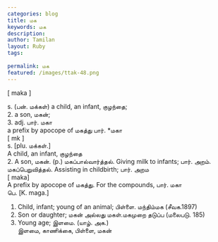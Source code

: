 ```yaml
---
categories: blog
title: மக
keywords: மக
description: 
author: Tamilan
layout: Ruby
tags: 
 
permalink: மக
featured: /images/ttak-48.png
---
```

  
[ maka ]  
  
s. (பன். மக்கள்) a child, an infant, குழந்தை;  
2. a son, மகன்;  
3. adj. பார். மகா  
a prefix by apocope of மகத்து பார். *மகா  
[ mk ]  
s. [plu. மக்கள்.]  
A child, an infant, குழந்தை  
2. A son, மகன். (p.) மகப்பால்வார்த்தல். Giving milk to infants; பார். அறம். மகப்பெறுவித்தல். Assisting in childbirth; பார். அறம  
[ maka]  
A prefix by apocope of மகத்து. For the compounds, பார். மகா  
பெ. [K. maga.]  
1. Child, infant; young of an animal; பிள்ளை. மந்திம்மக (சீவக.1897)  
2. Son or daughter; மகன் அல்லது மகள்.மகமுறை தடுப்ப (மலைபடு. 185)  
3. Young age; இளமை. (யாழ். அக.)  
இளமை, காணிக்கை, பிள்ளை, மகன்